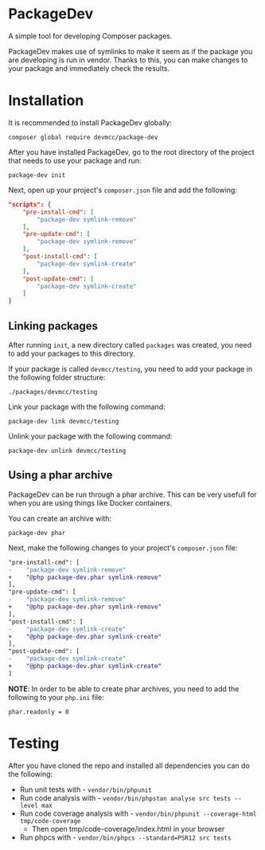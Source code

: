 # PackageDev
A simple tool for developing Composer packages.

PackageDev makes use of symlinks to make it seem as if the package you are developing is run in vendor.
Thanks to this, you can make changes to your package and immediately check the results.

# Installation
It is recommended to install PackageDev globally:
```
composer global require devmcc/package-dev
```

After you have installed PackageDev, go to the root directory of the project that needs to use your package and run:
```
package-dev init
```

Next, open up your project's `composer.json` file and add the following:
```json
"scripts": {
    "pre-install-cmd": [
        "package-dev symlink-remove"
    ],
    "pre-update-cmd": [
        "package-dev symlink-remove"
    ],
    "post-install-cmd": [
        "package-dev symlink-create"
    ],
    "post-update-cmd": [
        "package-dev symlink-create"
    ]
}
```

## Linking packages
After running `init`, a new directory called `packages` was created, you need to add your packages to this directory.

If your package is called `devmcc/testing`, you need to add your package in the following folder structure:
```
./packages/devmcc/testing
```

Link your package with the following command:
```
package-dev link devmcc/testing
```

Unlink your package with the following command:
```
package-dev unlink devmcc/testing
```

## Using a phar archive
PackageDev can be run through a phar archive.
This can be very usefull for when you are using things like Docker containers.

You can create an archive with:
```
package-dev phar
```

Next, make the following changes to your project's `composer.json` file:
```diff
"pre-install-cmd": [
-    "package-dev symlink-remove"
+    "@php package-dev.phar symlink-remove"
],
"pre-update-cmd": [
-    "package-dev symlink-remove"
+    "@php package-dev.phar symlink-remove"
],
"post-install-cmd": [
-    "package-dev symlink-create"
+    "@php package-dev.phar symlink-create"
],
"post-update-cmd": [
-    "package-dev symlink-create"
+    "@php package-dev.phar symlink-create"
]
```

**NOTE**: In order to be able to create phar archives, you need to add the following to your `php.ini` file:
```
phar.readonly = 0
```

# Testing
After you have cloned the repo and installed all dependencies you can do the following:
* Run unit tests with - `vendor/bin/phpunit`
* Run code analysis with - `vendor/bin/phpstan analyse src tests --level max`
* Run code coverage analysis with - `vendor/bin/phpunit --coverage-html tmp/code-coverage`
    * Then open tmp/code-coverage/index.html in your browser
* Run phpcs with - `vendor/bin/phpcs --standard=PSR12 src tests`
